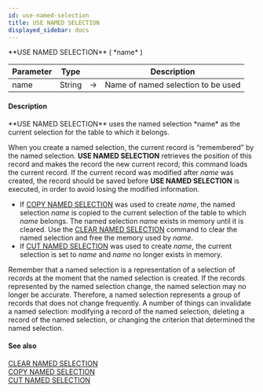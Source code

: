 ```yaml
---
id: use-named-selection
title: USE NAMED SELECTION
displayed_sidebar: docs
---
```


<!--REF #_command_.USE NAMED SELECTION.Syntax-->**USE NAMED SELECTION** ( *name* )<!-- END REF-->
<!--REF #_command_.USE NAMED SELECTION.Params-->
| Parameter | Type |  | Description |
| --- | --- | --- | --- |
| name | String | -> | Name of named selection to be used |

<!-- END REF-->

#### Description 

<!--REF #_command_.USE NAMED SELECTION.Summary-->**USE NAMED SELECTION** uses the named selection *name* as the current selection for the table to which it belongs.<!-- END REF-->

When you create a named selection, the current record is “remembered” by the named selection. **USE NAMED SELECTION** retrieves the position of this record and makes the record the new current record; this command loads the current record. If the current record was modified after *name* was created, the record should be saved before **USE NAMED SELECTION** is executed, in order to avoid losing the modified information.

* If [COPY NAMED SELECTION](copy-named-selection.md) was used to create *name*, the named selection *name* is copied to the current selection of the table to which *name* belongs. The named selection *name* exists in memory until it is cleared. Use the [CLEAR NAMED SELECTION](clear-named-selection.md) command to clear the named selection and free the memory used by *name*.
* If [CUT NAMED SELECTION](cut-named-selection.md) was used to create *name*, the current selection is set to *name* and *name* no longer exists in memory.

Remember that a named selection is a representation of a selection of records at the moment that the named selection is created. If the records represented by the named selection change, the named selection may no longer be accurate. Therefore, a named selection represents a group of records that does not change frequently. A number of things can invalidate a named selection: modifying a record of the named selection, deleting a record of the named selection, or changing the criterion that determined the named selection.

#### See also 
[CLEAR NAMED SELECTION](clear-named-selection.md)  
[COPY NAMED SELECTION](copy-named-selection.md)  
[CUT NAMED SELECTION](cut-named-selection.md)  